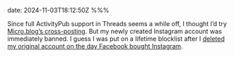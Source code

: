 date: 2024-11-03T18:12:50Z
%%%

Since full ActivityPub support in Threads seems a while off, I thought I’d try [Micro.blog’s cross-posting](https://www.manton.org/2024/10/11/threads-crossposting-from.html). But my newly created Instagram account was immediately banned. I guess I was put on a lifetime blocklist after I [deleted my original account on the day Facebook bought Instagram](/post/2062814590/).
